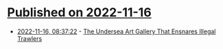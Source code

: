 # [Published on 2022-11-16](index.md)

* [2022-11-16, 08:37:22](https://news.ycombinator.com/item?id=33620456) - [The Undersea Art Gallery That Ensnares Illegal Trawlers](https://www.wired.co.uk/article/underwater-sculptures-stopping-trawling)
